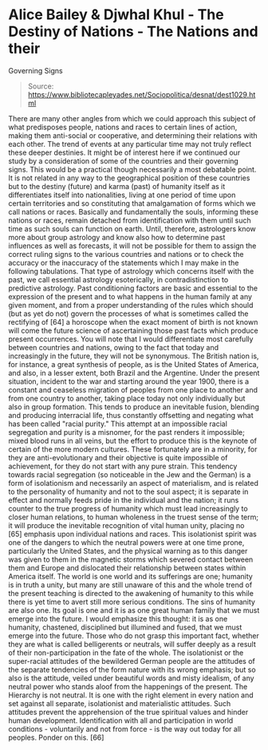 # Alice Bailey & Djwhal Khul - The Destiny of Nations - The Nations and their
Governing Signs

> Source: https://www.bibliotecapleyades.net/Sociopolitica/desnat/dest1029.html

There are many other angles from which we could approach this subject of what predisposes people, nations and races to certain lines of action, making them anti-social or cooperative, and determining their relations with each other. The trend of events at any particular time may not truly reflect these deeper destinies.
It might be of interest here if we continued our study by a consideration of some of the countries and their governing signs. This would be a practical though necessarily a most debatable point. It is not related in any way to the geographical position of these countries but to the destiny (future) and karma (past) of humanity itself as it differentiates itself into nationalities, living at one period of time upon certain territories and so constituting that amalgamation of forms which we call nations or races. Basically and fundamentally the souls, informing these nations or races, remain detached from identification with them until such time as such souls can function on earth. Until, therefore, astrologers know more about group astrology and know also how to determine past influences as well as forecasts, it will not be possible for them to assign the correct ruling signs to the various countries and nations or to check the accuracy or the inaccuracy of the statements which I may make in the following tabulations. That type of astrology which concerns itself with the past, we call essential astrology esoterically, in contradistinction to predictive astrology. Past conditioning factors are basic and essential to the expression of the present and to what happens in the human family at any given moment, and from a proper understanding of the rules which should (but as yet do not) govern the processes of what is sometimes called the rectifying of [64] a horoscope when the exact moment of birth is not known will come the future science of ascertaining those past facts which produce present occurrences.
You will note that I would differentiate most carefully between countries and nations, owing to the fact that today and increasingly in the future, they will not be synonymous. The British nation is, for instance, a great synthesis of people, as is the United States of America, and also, in a lesser extent, both Brazil and the Argentine. Under the present situation, incident to the war and starting around the year 1900, there is a constant and ceaseless migration of peoples from one place to another and from one country to another, taking place today not only individually but also in group formation. This tends to produce an inevitable fusion, blending and producing interracial life, thus constantly offsetting and negating what has been called "racial purity." This attempt at an impossible racial segregation and purity is a misnomer, for the past renders it impossible; mixed blood runs in all veins, but the effort to produce this is the keynote of certain of the more modern cultures. These fortunately are in a minority, for they are anti-evolutionary and their objective is quite impossible of achievement, for they do not start with any pure strain. This tendency towards racial segregation (so noticeable in the Jew and the German) is a form of isolationism and necessarily an aspect of materialism, and is related to the personality of humanity and not to the soul aspect; it is separate in effect and normally feeds pride in the individual and the nation; it runs counter to the true progress of humanity which must lead increasingly to closer human relations, to human wholeness in the truest sense of the term; it will produce the inevitable recognition of vital human unity, placing no [65] emphasis upon individual nations and races. This isolationist spirit was one of the dangers to which the neutral powers were at one time prone, particularly the United States, and the physical warning as to this danger was given to them in the magnetic storms which severed contact between them and Europe and dislocated their relationship between states within America itself.
The world is one world and its sufferings are one; humanity is in truth a unity, but many are still unaware of this and the whole trend of the present teaching is directed to the awakening of humanity to this while there is yet time to avert still more serious conditions. The sins of humanity are also one. Its goal is one and it is as one great human family that we must emerge into the future. I would emphasize this thought: it is as one humanity, chastened, disciplined but illumined and fused, that we must emerge into the future. Those who do not grasp this important fact, whether they are what is called belligerents or neutrals, will suffer deeply as a result of their non-participation in the fate of the whole. The isolationist or the super-racial attitudes of the bewildered German people are the attitudes of the separate tendencies of the form nature with its wrong emphasis; but so also is the attitude, veiled under beautiful words and misty idealism, of any neutral power who stands aloof from the happenings of the present. The Hierarchy is not neutral. It is one with the right element in every nation and set against all separate, isolationist and materialistic attitudes. Such attitudes prevent the apprehension of the true spiritual values and hinder human development. Identification with all and participation in world conditions - voluntarily and not from force - is the way out today for all peoples. Ponder on this. [66]
